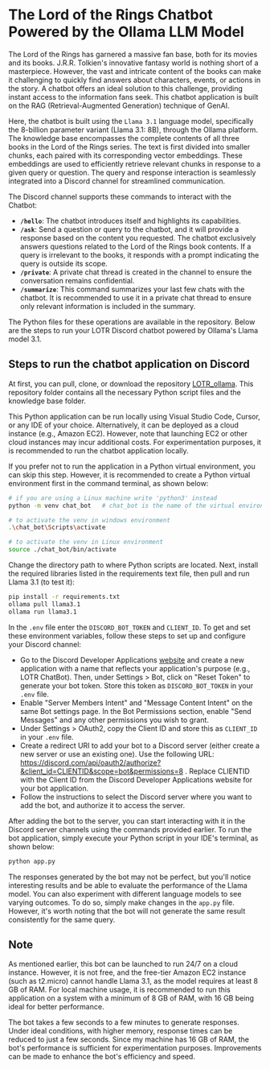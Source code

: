 # The Lord of the Rings Chatbot Powered by the Ollama LLM Model

The Lord of the Rings has garnered a massive fan base, both for its movies and its books. J.R.R. Tolkien's innovative fantasy world is nothing short of a masterpiece. However, the vast and intricate content of the books can make it challenging to quickly find answers about characters, events, or actions in the story. A chatbot offers an ideal solution to this challenge, providing instant access to the information fans seek. This chatbot application is built on the RAG (Retrieval-Augmented Generation) technique of GenAI.

Here, the chatbot is built using the `Llama 3.1` language model, specifically the 8-billion parameter variant (Llama 3.1: 8B), through the Ollama platform. The knowledge base encompasses the complete contents of all three books in the Lord of the Rings series. The text is first divided into smaller chunks, each paired with its corresponding vector embeddings. These embeddings are used to efficiently retrieve relevant chunks in response to a given query or question. The query and response interaction is seamlessly integrated into a Discord channel for streamlined communication.

The Discord channel supports these commands to interact with the Chatbot:

- **`/hello`**: The chatbot introduces itself and highlights its capabilities.
- **`/ask`**: Send a question or query to the chatbot, and it will provide a response based on the content you requested. The chatbot exclusively answers questions related to the Lord of the Rings book contents. If a query is irrelevant to the books, it responds with a prompt indicating the query is outside its scope.
- **`/private`**: A private chat thread is created in the channel to ensure the conversation remains confidential.
- **`/summarize`**: This command summarizes your last few chats with the chatbot. It is recommended to use it in a private chat thread to ensure only relevant information is included in the summary.

The Python files for these operations are available in the repository. Below are the steps to run your LOTR Discord chatbot powered by Ollama's Llama model 3.1.

## Steps to run the chatbot application on Discord

At first, you can pull, clone, or download the repository [LOTR_ollama](https://github.com/gautampk95/LOTR_ollama). This repository folder contains all the necessary Python script files and the knowledge base folder.

This Python application can be run locally using Visual Studio Code, Cursor, or any IDE of your choice. Alternatively, it can be deployed as a cloud instance (e.g., Amazon EC2). However, note that launching EC2 or other cloud instances may incur additional costs. For experimentation purposes, it is recommended to run the chatbot application locally.

If you prefer not to run the application in a Python virtual environment, you can skip this step. However, it is recommended to create a Python virtual environment first in the command terminal, as shown below:
```bash
# if you are using a Linux machine write 'python3' instead
python -m venv chat_bot   # chat_bot is the name of the virtual environment

# to activate the venv in windows environment
.\chat_bot\Scripts\activate

# to activate the venv in Linux environment
source ./chat_bot/bin/activate
```

Change the directory path to where Python scripts are located. Next, install the required libraries listed in the requirements text file, then pull and run Llama 3.1 (to test it):
```bash
pip install -r requirements.txt
ollama pull llama3.1
ollama run llama3.1
```

In the `.env` file enter the `DISCORD_BOT_TOKEN` and `CLIENT_ID`. To get and set these environment variables, follow these steps to set up and configure your Discord channel:
- Go to the Discord Developer Applications [website](https://discord.com/developers/applications) and create a new application with a name that reflects your application's purpose (e.g., LOTR ChatBot). Then, under Settings > Bot, click on "Reset Token" to generate your bot token. Store this token as `DISCORD_BOT_TOKEN` in your `.env` file.
- Enable "Server Members Intent" and "Message Content Intent" on the same Bot settings page. In the Bot Permissions section, enable "Send Messages" and any other permissions you wish to grant.
- Under Settings > OAuth2, copy the Client ID and store this as `CLIENT_ID` in your `.env` file.
- Create a redirect URI to add your bot to a Discord server (either create a new server or use an existing one). Use the following URL: https://discord.com/api/oauth2/authorize?&client_id=CLIENTID&scope=bot&permissions=8 . Replace CLIENTID with the Client ID from the Discord Developer Applications website for your bot application.
- Follow the instructions to select the Discord server where you want to add the bot, and authorize it to access the server.

After adding the bot to the server, you can start interacting with it in the Discord server channels using the commands provided earlier. To run the bot application, simply execute your Python script in your IDE's terminal, as shown below:
```bash
python app.py
```


The responses generated by the bot may not be perfect, but you'll notice interesting results and be able to evaluate the performance of the Llama model. You can also experiment with different language models to see varying outcomes. To do so, simply make changes in the `app.py` file. However, it's worth noting that the bot will not generate the same result consistently for the same query.

## Note

As mentioned earlier, this bot can be launched to run 24/7 on a cloud instance. However, it is not free, and the free-tier Amazon EC2 instance (such as t2.micro) cannot handle Llama 3.1, as the model requires at least 8 GB of RAM. For local machine usage, it is recommended to run this application on a system with a minimum of 8 GB of RAM, with 16 GB being ideal for better performance.

The bot takes a few seconds to a few minutes to generate responses. Under ideal conditions, with higher memory, response times can be reduced to just a few seconds. Since my machine has 16 GB of RAM, the bot's performance is sufficient for experimentation purposes. Improvements can be made to enhance the bot's efficiency and speed.
